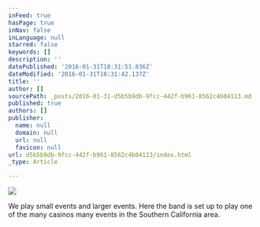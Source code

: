```yaml
---
inFeed: true
hasPage: true
inNav: false
inLanguage: null
starred: false
keywords: []
description: ''
datePublished: '2016-01-31T18:31:51.836Z'
dateModified: '2016-01-31T18:31:42.137Z'
title: ''
author: []
sourcePath: _posts/2016-01-31-d5b5b9db-9fcc-442f-b961-8562c4b04113.md
published: true
authors: []
publisher:
  name: null
  domain: null
  url: null
  favicon: null
url: d5b5b9db-9fcc-442f-b961-8562c4b04113/index.html
_type: Article

---
```

![](https://s3-us-west-2.amazonaws.com/the-grid-img/p/28d8107002cb4b0011b112fa17e895c9b7428ff2.jpg)

We play small events and larger events.  Here the band is set up to play one of the many casinos many events in the Southern California area.